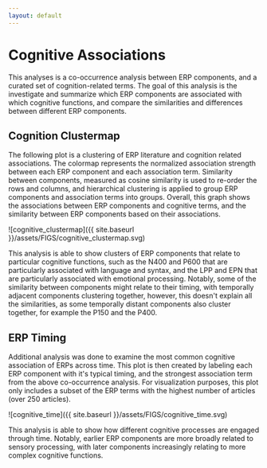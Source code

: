 ```yaml
---
layout: default
---
```


# Cognitive Associations

This analyses is a co-occurrence analysis between ERP components, and a curated set of cognition-related terms. The goal of this analysis is the investigate and summarize which ERP components are associated with which cognitive functions, and compare the similarities and differences between different ERP components.

## Cognition Clustermap

The following plot is a clustering of ERP literature and cognition related associations. The colormap represents the normalized association strength between each ERP component and each association term. Similarity between components, measured as cosine similarity is used to re-order the rows and columns, and hierarchical clustering is applied to group ERP components and association terms into groups. Overall, this graph shows the associations between ERP components and cognitive terms, and the similarity between ERP components based on their associations.

![cognitive_clustermap]({{ site.baseurl }}/assets/FIGS/cognitive_clustermap.svg)

This analysis is able to show clusters of ERP components that relate to particular cognitive functions, such as the N400 and P600 that are particularly associated with language and syntax, and the LPP and EPN that are particularly associated with emotional processing. Notably, some of the similarity between components might relate to their timing, with temporally adjacent components clustering together, however, this doesn't explain all the similarities, as some temporally distant components also cluster together, for example the P150 and the P400.

## ERP Timing

Additional analysis was done to examine the most common cognitive association of ERPs across time. This plot is then created by labeling each ERP component with it's typical timing, and the strongest association term from the above co-occurrence analysis. For visualization purposes, this plot only includes a subset of the ERP terms with the highest number of articles (over 250 articles).

![cognitive_time]({{ site.baseurl }}/assets/FIGS/cognitive_time.svg)

This analysis is able to show how different cognitive processes are engaged through time. Notably, earlier ERP components are more broadly related to sensory processing, with later components increasingly relating to more complex cognitive functions.

